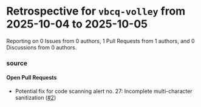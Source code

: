 # Retrospective for `vbcq-volley` from 2025-10-04 to 2025-10-05

Reporting on 0 Issues from 0 authors, 1 Pull Requests from 1 authors, and 0 Discussions from 0 authors.


### source

#### Open Pull Requests

- Potential fix for code scanning alert no. 27: Incomplete multi-character sanitization ([#2](https://github.com/vbcq-volley/source/pull/2))